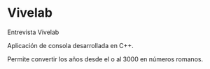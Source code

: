 Vivelab
=======

Entrevista Vivelab

Aplicación de consola desarrollada en C++.

Permite convertir los años desde el o al 3000 en números romanos.
